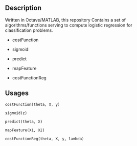 ## Description
Written in Octave/MATLAB, this repository Contains a set of algorithms/functions serving to compute logistic regression for classification problems.

- costFunction

- sigmoid

- predict

- mapFeature

- costFunctionReg


## Usages
```
costFunction(theta, X, y)

sigmoid(z)

predict(theta, X)

mapFeature(X1, X2)

costFunctionReg(theta, X, y, lambda)
```
